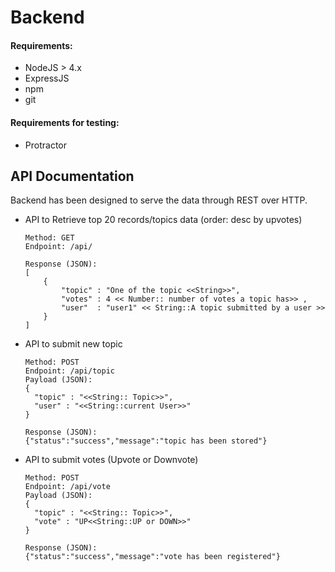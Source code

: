 # Backend

#### Requirements:
* NodeJS > 4.x
* ExpressJS
* npm
* git

#### Requirements for testing:
* Protractor


## API Documentation

Backend has been designed to serve the data through REST over HTTP.

* API to Retrieve top 20 records/topics data (order: desc by upvotes)
  ```
  Method: GET
  Endpoint: /api/

  Response (JSON):
  [
      {
          "topic" : "One of the topic <<String>>",
          "votes" : 4 << Number:: number of votes a topic has>> ,
          "user"  : "user1" << String::A topic submitted by a user >>
      }
  ]

  ```

* API to submit new topic
  ```
  Method: POST
  Endpoint: /api/topic
  Payload (JSON):
  {
  	"topic" : "<<String:: Topic>>",
    "user" : "<<String::current User>>"
  }

  Response (JSON):
  {"status":"success","message":"topic has been stored"}
  ```
  
* API to submit votes (Upvote or Downvote)
  ```
  Method: POST
  Endpoint: /api/vote
  Payload (JSON):
  {
    "topic" : "<<String:: Topic>>",
    "vote" : "UP<<String::UP or DOWN>>"
  }

  Response (JSON):
  {"status":"success","message":"vote has been registered"}
  ```
  

  
  
  
  
 

